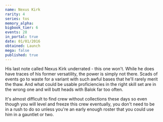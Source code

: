 ```yaml
---
name: Nexus Kirk
rarity: 4
series: tos
memory_alpha:
bigbook_tier: 6
events: 28
in_portal: true
date: 01/01/2016
obtained: Launch
mega: false
published: true
---
```


His last note called Nexus Kirk underrated - this one won't. While he does have traces of his former versatility, the power is simply not there. Scads of events go to waste for a variant with such awful bases that he'll rarely merit the thaw. And what could be usable proficiencies in the right skill set are in the wrong one and will butt heads with Balok far too often.

It's almost difficult to find crew without collections these days so even though you will level and freeze this crew eventually, you don't need to be in a rush to do so unless you're an early enough roster that you could use him in a gauntlet or two.
